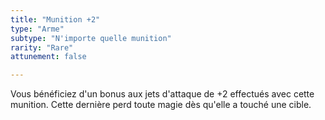 ```yaml
---
title: "Munition +2"
type: "Arme"
subtype: "N'importe quelle munition"
rarity: "Rare"
attunement: false

---
```

Vous bénéficiez d'un bonus aux jets d'attaque de +2 effectués avec cette munition. Cette dernière perd toute magie dès qu'elle a touché une cible.
